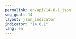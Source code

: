 ```yaml
---
permalink: en/api/14-6-1.json
sdg_goal: 14
layout: json_indicator
indicator: "14.6.1"
lang: en
---
```

